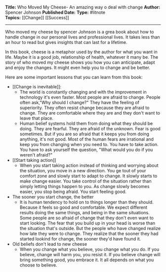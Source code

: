 ---
---
**Title:** Who Moved My Cheese- An amazing way o deal with change
**Author:** Spencer Johnson
**Published Date:**
**Type:** #litnote  
**Topics:** [[Change]] [[Success]]

----

Who moved my cheese by spencer Johnson is a grea book about how to handle change in our personal lives and professional lives. It takes less than an hour to read but gives insights that can last for a lifetime.

In this book, cheese is a metaphor used by the author for what you want in life. Maybe it is a good job, relationship of health, whatever it many be. The story of who moved my cheese shows you how you can anticipate, adapt and enjoy the changes. It might even help you to change and be better.

Here are some important lessons that you can learn from this book:
- [[Change is inevitable]]:
	- The world is constantly changing and with the improvement in technology it's even faster. Most people are afraid to change. People often ask,"Why should I change?" They have the feeling of superiority. They often resist change because they are afraid to change. They are comfortable where they are and they don't want to leave that place. 
	- Human belief systems hold them from doing what they should be doing. They are fearful. They are afraid of the unknown. Fear is good sometimes. But if you are so afraid that it keeps you from doing anything, it's not good. Most of the human fears are irrational and keep you from changing when you need to. You have to take action. You have to ask yourself the question, "What would you do if you weren't afraid?"
- [[Start taking action]]
	- When you start taking action instead of thinking and worrying about the situation, you move in a new direction. You ge tout of your comfort zone and slowly start to adapt to change. It slowly starts to make change easier. You take control of the situation rather than simply letting things happen to you. As change slowly becomes easier, you stop being afraid. You start feeling good.
- The sooner you start change, the better
	- It is human tendency to hold on to things longer than they should. Because it feels so good and comfortable. We expect different results doing the same things, and being in the same situations. Some people are so afraid of change that they don't even want to start looking. The fear that you build up in your head is worse than the situation that's outside. But the people who have changed realize how late they were to change. They realize that the sooner they had started lookind for change, the sooner they'd have found it.
- Old beliefs don't lead to new cheese
	- When you change what you believe, you change what you do. If you believe, change will harm you, you resist it. If you believe change will bring something good, you embrace it. It all depends on what you choose to believe.